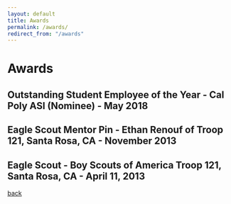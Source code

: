 ```yaml
---
layout: default
title: Awards
permalink: /awards/
redirect_from: "/awards"
---
```


# Awards
## Outstanding Student Employee of the Year - Cal Poly ASI (Nominee) - May 2018
## Eagle Scout Mentor Pin - Ethan Renouf of Troop 121, Santa Rosa, CA - November 2013
## Eagle Scout - Boy Scouts of America Troop 121, Santa Rosa, CA - April 11, 2013

[back](./)